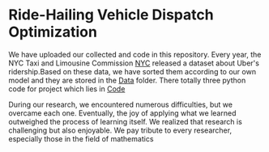 # Ride-Hailing Vehicle Dispatch Optimization
We have uploaded our collected and code in this repository.
Every year, the NYC Taxi and Limousine Commission [NYC](https://www.nyc.gov/site/tlc/about/tlc-trip-record-data.page) released a dataset about Uber's ridership.Based on these data, we have sorted them according to our own model and they are stored in the [Data](https://github.com/Yjayshy/AY25_OR4023_Ride-Hailing-Vehicle-Dispatch-Optimization/Data.git) folder.
There totally three python code for project which lies in [Code](https://github.com/Yjayshy/AY25_OR4023_Ride-Hailing-Vehicle-Dispatch-Optimization/code)

During our research, we encountered numerous difficulties, but we overcame each one. Eventually, the joy of applying what we learned outweighed the process of learning itself. We realized that research is challenging but also enjoyable. We pay tribute to every researcher, especially those in the field of mathematics
